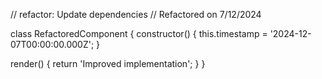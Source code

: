 // refactor: Update dependencies
// Refactored on 7/12/2024

class RefactoredComponent {
  constructor() {
    this.timestamp = '2024-12-07T00:00:00.000Z';
  }

  render() {
    return 'Improved implementation';
  }
}